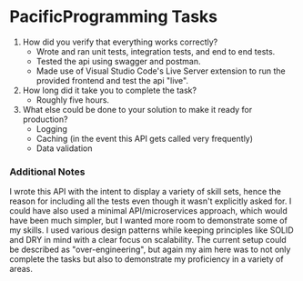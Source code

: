 # PacificProgramming Tasks

1. How did you verify that everything works correctly?
    - Wrote and ran unit tests, integration tests, and end to end tests.
    - Tested the api using swagger and postman.
    - Made use of Visual Studio Code's Live Server extension to run the provided frontend and test the api "live".
2. How long did it take you to complete the task?
    - Roughly five hours.
3. What else could be done to your solution to make it ready for production?
    - Logging
    - Caching (in the event this API gets called very frequently)
    - Data validation

### Additional Notes
I wrote this API with the intent to display a variety of skill sets, hence the reason for including all the tests even though it wasn't explicitly asked for. I could have also used a minimal API/microservices approach, which would have been much simpler, but I wanted more room to demonstrate some of my skills. I used various design patterns while keeping principles like SOLID and DRY in mind with a clear focus on scalability. The current setup could be described as "over-engineering", but again my aim here was to not only complete the tasks but also to demonstrate my proficiency in a variety of areas.